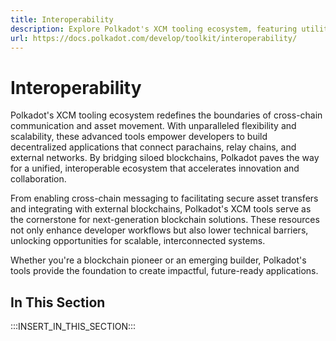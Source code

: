 ```yaml
---
title: Interoperability
description: Explore Polkadot's XCM tooling ecosystem, featuring utilities for implementing cross-chain messaging and transfers.
url: https://docs.polkadot.com/develop/toolkit/interoperability/
---
```


# Interoperability

Polkadot's XCM tooling ecosystem redefines the boundaries of cross-chain communication and asset movement. With unparalleled flexibility and scalability, these advanced tools empower developers to build decentralized applications that connect parachains, relay chains, and external networks. By bridging siloed blockchains, Polkadot paves the way for a unified, interoperable ecosystem that accelerates innovation and collaboration.

From enabling cross-chain messaging to facilitating secure asset transfers and integrating with external blockchains, Polkadot's XCM tools serve as the cornerstone for next-generation blockchain solutions. These resources not only enhance developer workflows but also lower technical barriers, unlocking opportunities for scalable, interconnected systems. 

Whether you're a blockchain pioneer or an emerging builder, Polkadot's tools provide the foundation to create impactful, future-ready applications.

## In This Section

:::INSERT_IN_THIS_SECTION:::
